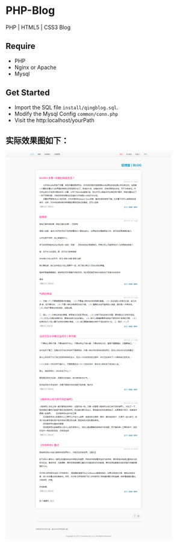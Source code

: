# PHP-Blog
PHP | HTML5 | CSS3 Blog

## Require

- PHP
- Nginx or Apache
- Mysql

## Get Started

* Import the SQL file `install/qingblog.sql`.
* Modify the Mysql Config `common/conn.php`
* Visit the http:localhost/yourPath

## 实际效果图如下：
<span>
 <img src="./screenshot.png" alt="实际效果图"/>
</span>
